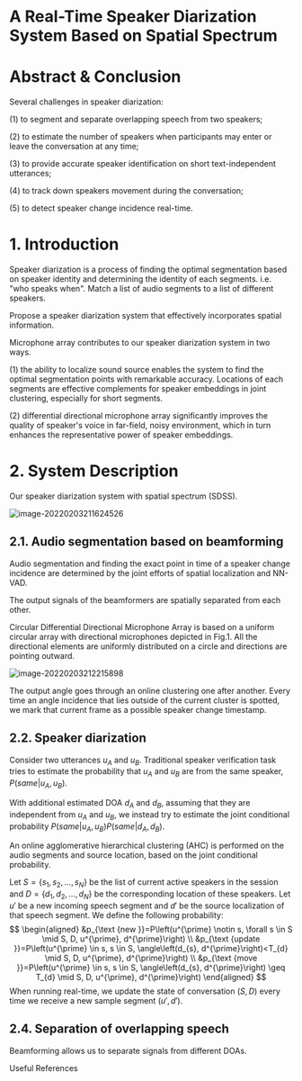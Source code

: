 # A Real-Time Speaker Diarization System Based on Spatial Spectrum



# Abstract & Conclusion

Several challenges in speaker diarization: 

(1) to segment and separate overlapping speech from two speakers;

(2) to estimate the number of speakers when participants may enter or leave the conversation at any time;

(3) to provide accurate speaker identification on short text-independent utterances;

(4) to track down speakers movement during the conversation;

(5) to detect speaker change incidence real-time.



# 1. Introduction

Speaker diarization is a process of finding the optimal segmentation based on speaker identity and determining the identity of each segments. i.e. "who speaks when". Match a list of audio segments to a list of different speakers.

Propose a speaker diarization system that effectively incorporates spatial information.

Microphone array contributes to our speaker diarization system in two ways.

(1) the ability to localize sound source enables the system to find the optimal segmentation points with remarkable accuracy. Locations of each segments are effective complements for speaker embeddings in joint clustering, especially for short segments. 

(2) differential directional microphone array significantly improves the quality of speaker's voice in far-field, noisy environment, which in turn enhances the representative power of speaker embeddings.



# 2. System Description

Our speaker diarization system with spatial spectrum (SDSS).

![image-20220203211624526](https://tva1.sinaimg.cn/large/008i3skNly1gz0mw9c8mqj31y00u0103.jpg)

## 2.1. Audio segmentation based on beamforming

Audio segmentation and finding the exact point in time of a speaker change incidence are determined by the joint efforts of spatial localization and NN-VAD.

The output signals of the beamformers are spatially separated from each other.

Circular Differential Directional Microphone Array is based on a uniform circular array with directional microphones depicted in Fig.1. All the directional elements are uniformly distributed on a circle and directions are pointing outward.

![image-20220203212215898](https://tva1.sinaimg.cn/large/008i3skNly1gz0n2anhl3j30yg0pkmyz.jpg)

The output angle goes through an online clustering one after another. Every time an angle incidence that lies outside of the current cluster is spotted, we mark that current frame as a possible speaker change timestamp.

## 2.2. Speaker diarization

Consider two utterances $u_A$ and $u_B$. Traditional speaker verification task tries to estimate the probability that $u_A$ and $u_B$ are from the same speaker, $P(same|u_A,u_B)$. 

With additional estimated DOA $d_A$ and $d_B$, assuming that they are independent from $u_A$ and $u_B$, we instead try to estimate the joint conditional probability $P(same|u_A,u_B)P(same|d_A,d_B)$.



An online agglomerative hierarchical clustering (AHC) is performed on the audio segments and source location, based on the joint conditional probability.



Let $S = \{s_1,s_2,...,s_N\}$ be the list of current active speakers in the session and $D = \{d_1,d_2,...,d_N\}$ be the corresponding location of these speakers. Let $u'$ be a new incoming speech segment and $d'$ be the source localization of that speech segment. We define the following probability:
$$
\begin{aligned}
&p_{\text {new }}=P\left(u^{\prime} \notin s, \forall s \in S \mid S, D, u^{\prime}, d^{\prime}\right) \\
&p_{\text {update }}=P\left(u^{\prime} \in s, s \in S, \angle\left(d_{s}, d^{\prime}\right)<T_{d} \mid S, D, u^{\prime}, d^{\prime}\right) \\
&p_{\text {move }}=P\left(u^{\prime} \in s, s \in S, \angle\left(d_{s}, d^{\prime}\right) \geq T_{d} \mid S, D, u^{\prime}, d^{\prime}\right)
\end{aligned}
$$
When running real-time, we update the state of conversation $(S,D)$ every time we receive a new sample segment $(u',d')$.

## 2.4. Separation of overlapping speech

Beamforming allows us to separate signals from different DOAs.



Useful References
